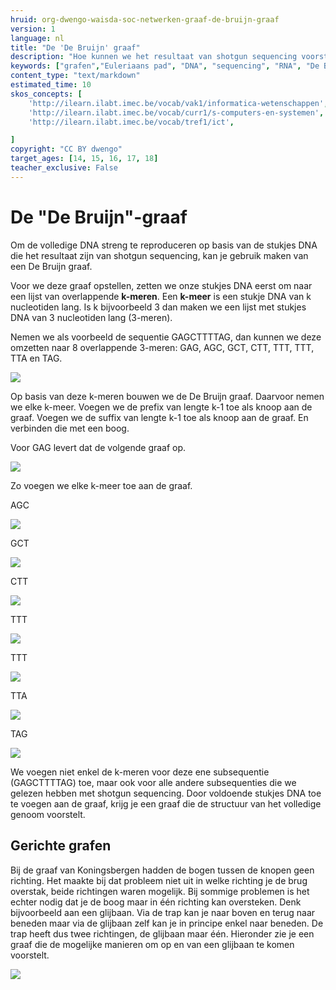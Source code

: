 ```yaml
---
hruid: org-dwengo-waisda-soc-netwerken-graaf-de-bruijn-graaf
version: 1
language: nl
title: "De 'De Bruijn' graaf"
description: "Hoe kunnen we het resultaat van shotgun sequencing voorstellen aan de hand van een de Bruijn graaf."
keywords: ["grafen","Euleriaans pad", "DNA", "sequencing", "RNA", "De Bruijn"]
content_type: "text/markdown"
estimated_time: 10
skos_concepts: [
    'http://ilearn.ilabt.imec.be/vocab/vak1/informatica-wetenschappen', 
    'http://ilearn.ilabt.imec.be/vocab/curr1/s-computers-en-systemen',
    'http://ilearn.ilabt.imec.be/vocab/tref1/ict',

]
copyright: "CC BY dwengo"
target_ages: [14, 15, 16, 17, 18]
teacher_exclusive: False
---
```


# De "De Bruijn"-graaf

Om de volledige DNA streng te reproduceren op basis van de stukjes DNA die het resultaat zijn van shotgun sequencing, kan je gebruik maken van een De Bruijn graaf. 

Voor we deze graaf opstellen, zetten we onze stukjes DNA eerst om naar een lijst van overlappende **k-meren**. Een **k-meer** is een stukje DNA van k nucleotiden lang. Is k bijvoorbeeld 3 dan maken we een lijst met stukjes DNA van 3 nucleotiden lang (3-meren).

Nemen we als voorbeeld de sequentie GAGCTTTTAG, dan kunnen we deze omzetten naar 8 overlappende 3-meren: GAG, AGC, GCT, CTT, TTT, TTT, TTA en TAG. 

![](img/splitting_dna_into_overlapping_sequences.svg)

Op basis van deze k-meren bouwen we de De Bruijn graaf. Daarvoor nemen we elke k-meer. Voegen we de prefix van lengte k-1 toe als knoop aan de graaf. Voegen we de suffix van lengte k-1 toe als knoop aan de graaf. En verbinden die met een boog.

Voor GAG levert dat de volgende graaf op.

![](img/de_bruijn_1.svg)

Zo voegen we elke k-meer toe aan de graaf. 

AGC

![](img/de_bruijn_2.svg)

GCT

![](img/de_bruijn_3.svg)

CTT

![](img/de_bruijn_4.svg)

TTT

![](img/de_bruijn_5.svg)

TTT

![](img/de_bruijn_6.svg)

TTA

![](img/de_bruijn_7.svg)

TAG

![](img/de_bruijn_8.svg)

We voegen niet enkel de k-meren voor deze ene subsequentie (GAGCTTTTAG) toe, maar ook voor alle andere subsequenties die we gelezen hebben met shotgun sequencing. Door voldoende stukjes DNA toe te voegen aan de graaf, krijg je een graaf die de structuur van het volledige genoom voorstelt. 

<div class="dwengo-content sideinfo">
<h2 class="title">Gerichte grafen</h2>
<div class="content">
Bij de graaf van Koningsbergen hadden de bogen tussen de knopen geen richting. Het maakte bij dat probleem niet uit in welke richting je de brug overstak, beide richtingen waren mogelijk. Bij sommige problemen is het echter nodig dat je de boog maar in één richting kan oversteken. Denk bijvoorbeeld aan een glijbaan. Via de trap kan je naar boven en terug naar beneden maar via de glijbaan zelf kan je in principe enkel naar beneden. De trap heeft dus twee richtingen, de glijbaan maar één. Hieronder zie je een graaf die de mogelijke manieren om op en van een glijbaan te komen voorstelt.

<img src="img/glijbaan.svg"></img>
</div>
</div>


